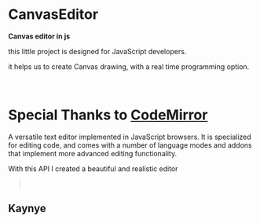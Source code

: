 # CanvasEditor
<b>Canvas editor in js</b>

this little project is designed for JavaScript developers.

it helps us to create Canvas drawing, with a real time programming option.
<br><br><br>

# Special Thanks to <a href="http://codemirror.net/">CodeMirror </a> 
 A versatile text editor implemented in JavaScript  browsers. It is specialized for editing code, and comes with a number of language modes and addons that implement more advanced editing functionality.
 
 With this API I created a beautiful and realistic editor
 ><br>
 
 <h2>Kaynye</h2>

